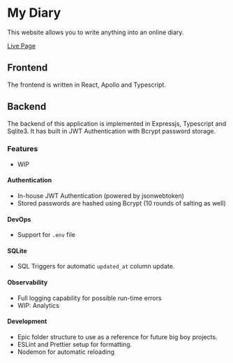 # My Diary 
This website allows you to write anything into an online diary.

[Live Page](https://my-diary.pages.dev/)

## Frontend
The frontend is written in React, Apollo and Typescript.

## Backend 
The backend of this application is implemented in Expressjs, Typescript and Sqlite3. It has built in JWT Authentication with Bcrypt password storage.

### Features 
- WIP

#### Authentication
- In-house JWT Authentication (powered by jsonwebtoken)
- Stored passwords are hashed using Bcrypt (10 rounds of salting as well)

#### DevOps
- Support for `.env` file

#### SQLite
- SQL Triggers for automatic `updated_at` column update.

#### Observability
- Full logging capability for possible run-time errors
- WIP: Analytics

#### Development
- Epic folder structure to use as a reference for future big boy projects.
- ESLint and Prettier setup for formatting.
- Nodemon for automatic reloading